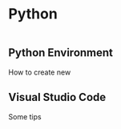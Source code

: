 # Python

```{contents}
```

## Python Environment

How to create new

## Visual Studio Code

Some tips